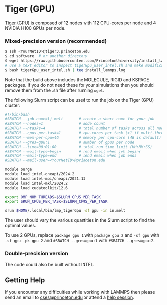 # Tiger (GPU)

[Tiger (GPU)](https://researchcomputing.princeton.edu/systems/tiger) is composed of 12 nodes with 112 CPU-cores per node and 4 NVIDIA H100 GPUs per node.

### Mixed-precision version (recommended)

```bash
$ ssh <YourNetID>@tiger3.princeton.edu
$ cd software  # or another directory
$ wget https://raw.githubusercontent.com/PrincetonUniversity/install_lammps/master/01_installing/ins/tigergpu/tigerGpu_user_intel.sh
# use a text editor to inspect tigerGpu_user_intel.sh and make modifications if necessary (e.g., add/remove LAMMPS packages)
$ bash tigerGpu_user_intel.sh | tee install_lammps.log
```

Note that the build above includes the MOLECULE, RIGID and KSPACE packages. If you do not need these for your simulations then you should remove them from the .sh file after running `wget`.

The following Slurm script can be used to run the job on the Tiger (GPU) cluster:

```bash
#!/bin/bash
#SBATCH --job-name=lj-melt       # create a short name for your job
#SBATCH --nodes=1                # node count
#SBATCH --ntasks=4               # total number of tasks across all nodes
#SBATCH --cpus-per-task=1        # cpu-cores per task (>1 if multi-threaded tasks)
#SBATCH --mem-per-cpu=4G         # memory per cpu-core (4G is default)
#SBATCH --gres=gpu:1             # number of gpus per node
#SBATCH --time=00:01:00          # total run time limit (HH:MM:SS)
#SBATCH --mail-type=begin        # send email when job begins
#SBATCH --mail-type=end          # send email when job ends
#SBATCH --mail-user=<YourNetID>@princeton.edu

module purge
module load intel-oneapi/2024.2
module load intel-mpi/oneapi/2021.13
module load intel-mkl/2024.2
module load cudatoolkit/12.6

export OMP_NUM_THREADS=$SLURM_CPUS_PER_TASK
export SRUN_CPUS_PER_TASK=$SLURM_CPUS_PER_TASK

srun $HOME/.local/bin/lmp_tigerGpu -sf gpu -in in.melt
```

The user should vary the various quantities in the Slurm script to find the optimal values.

To use 2 GPUs, replace `package gpu 1` with `package gpu 2` and `-sf gpu` with `-sf gpu -pk gpu 2` and `#SBATCH --gres=gpu:1` with `#SBATCH --gres=gpu:2`.

### Double-precision version

The code could also be built without INTEL.

## Getting Help

If you encounter any difficulties while working with LAMMPS then please send an email to <a href="mailto:cses@princeton.edu">cses@princeton.edu</a> or attend a [help session](https://researchcomputing.princeton.edu/support/help-sessions).
